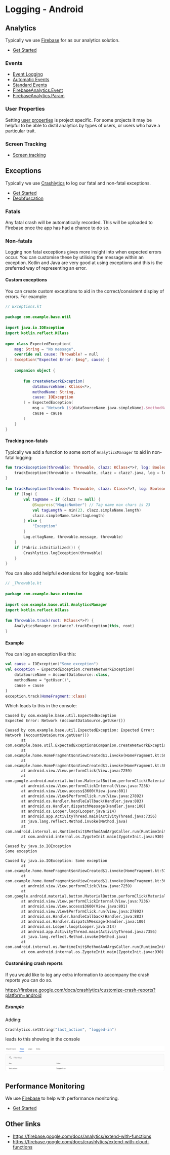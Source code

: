 # Logging - Android

## Analytics

Typically we use [Firebase](https://firebase.google.com/docs/analytics) for as our analytics solution.

- [Get Started](https://firebase.google.com/docs/analytics/get-started?platform=android)

### Events

- [Event Logging](https://firebase.google.com/docs/analytics/events?platform=android)
- [Automatic Events](https://support.google.com/firebase/answer/6317485?hl=en&ref_topic=6317484)
- [Standard Events](https://support.google.com/firebase/answer/6317498?hl=en&ref_topic=6317484)
- [FirebaseAnalytics.Event](https://firebase.google.com/docs/reference/android/com/google/firebase/analytics/FirebaseAnalytics.Event)
- [FirebaseAnalytics.Param](https://firebase.google.com/docs/reference/android/com/google/firebase/analytics/FirebaseAnalytics.Param)

### User Properties

Setting [user properties](https://firebase.google.com/docs/analytics/user-properties?platform=android) is project specific. For some projects it may be helpful to be able to distil analytics by types of users, or users who have a particular trait.

### Screen Tracking

- [Screen tracking](https://firebase.google.com/docs/analytics/screenviews)

## Exceptions

Typically we use [Crashlytics](https://firebase.google.com/docs/crashlytics) to log our fatal and non-fatal exceptions.

- [Get Started](https://firebase.google.com/docs/crashlytics/get-started?platform=android)
- [Deobfuscation](https://firebase.google.com/docs/crashlytics/get-deobfuscated-reports?platform=android)

### Fatals

Any fatal crash will be automatically recorded. This will be uploaded to Firebase once the app has had a chance to do so.

### Non-fatals

Logging non fatal exceptions gives more insight into when expected errors occur. You can customise these by utilising the message within an exception. Kotlin and Java are very good at using exceptions and this is the preferred way of representing an error.

#### Custom exceptions

You can create custom exceptions to aid in the correct/consistent display of errors. For example:

```kotlin
// Exceptions.kt

package com.example.base.util

import java.io.IOException
import kotlin.reflect.KClass

open class ExpectedException(
    msg: String = "No message",
    override val cause: Throwable? = null
) : Exception("Expected Error: $msg", cause) {

    companion object {

        fun createNetworkException(
            dataSourceName: KClass<*>,
            methodName: String,
            cause: IOException
        ) = ExpectedException(
            msg = "Network (${dataSourceName.java.simpleName}.$methodName)",
            cause = cause
        )
    }
}
```

#### Tracking non-fatals

Typically we add a function to some sort of `AnalyticsManager` to aid in non-fatal logging:

```kotlin
fun trackException(throwable: Throwable, clazz: KClass<*>?, log: Boolean = BuildConfig.DEBUG) {
    trackException(throwable = throwable, clazz = clazz?.java, log = log)
}

fun trackException(throwable: Throwable, clazz: Class<*>?, log: Boolean = BuildConfig.DEBUG) {
    if (log) {
        val tagName = if (clazz != null) {
            @Suppress("MagicNumber") // Tag name max chars is 23
            val tagLength = min(23, clazz.simpleName.length)
            clazz.simpleName.take(tagLength)
        } else {
            "Exception"
        }
        Log.e(tagName, throwable.message, throwable)
    }
    if (Fabric.isInitialized()) {
        Crashlytics.logException(throwable)
    }
}
```

You can also add helpful extensions for logging non-fatals:

```kotlin
// _Throwable.kt

package com.example.base.extension

import com.example.base.util.AnalyticsManager
import kotlin.reflect.KClass

fun Throwable.track(root: KClass<*>?) {
    AnalyticsManager.instance?.trackException(this, root)
}
```

#### Example

You can log an exception like this:

```kotlin
val cause = IOException("Some exception")
val exception = ExpectedException.createNetworkException(
    dataSourceName = AccountDataSource::class,
    methodName = "getUser()",
    cause = cause
)
exception.track(HomeFragment::class)
```

Which leads to this in the console:
```
Caused by com.example.base.util.ExpectedException
Expected Error: Network (AccountDataSource.getUser())
```
```
Caused by com.example.base.util.ExpectedException: Expected Error: Network (AccountDataSource.getUser())
       at com.example.base.util.ExpectedException$Companion.createNetworkException(Exceptions.kt:17)
       at com.example.home.HomeFragment$onViewCreated$1.invoke(HomeFragment.kt:58)
       at com.example.home.HomeFragment$onViewCreated$1.invoke(HomeFragment.kt:36)
       at android.view.View.performClick(View.java:7259)
       at com.google.android.material.button.MaterialButton.performClick(MaterialButton.java:967)
       at android.view.View.performClickInternal(View.java:7236)
       at android.view.View.access$3600(View.java:801)
       at android.view.View$PerformClick.run(View.java:27892)
       at android.os.Handler.handleCallback(Handler.java:883)
       at android.os.Handler.dispatchMessage(Handler.java:100)
       at android.os.Looper.loop(Looper.java:214)
       at android.app.ActivityThread.main(ActivityThread.java:7356)
       at java.lang.reflect.Method.invoke(Method.java)
       at com.android.internal.os.RuntimeInit$MethodAndArgsCaller.run(RuntimeInit.java:492)
       at com.android.internal.os.ZygoteInit.main(ZygoteInit.java:930)
```
```
Caused by java.io.IOException
Some exception
```
```
Caused by java.io.IOException: Some exception
       at com.example.home.HomeFragment$onViewCreated$1.invoke(HomeFragment.kt:57)
       at com.example.home.HomeFragment$onViewCreated$1.invoke(HomeFragment.kt:36)
       at android.view.View.performClick(View.java:7259)
       at com.google.android.material.button.MaterialButton.performClick(MaterialButton.java:967)
       at android.view.View.performClickInternal(View.java:7236)
       at android.view.View.access$3600(View.java:801)
       at android.view.View$PerformClick.run(View.java:27892)
       at android.os.Handler.handleCallback(Handler.java:883)
       at android.os.Handler.dispatchMessage(Handler.java:100)
       at android.os.Looper.loop(Looper.java:214)
       at android.app.ActivityThread.main(ActivityThread.java:7356)
       at java.lang.reflect.Method.invoke(Method.java)
       at com.android.internal.os.RuntimeInit$MethodAndArgsCaller.run(RuntimeInit.java:492)
       at com.android.internal.os.ZygoteInit.main(ZygoteInit.java:930)
```

#### Customising crash reports

If you would like to log any extra information to accompany the crash reports you can do so.

https://firebase.google.com/docs/crashlytics/customize-crash-reports?platform=android

##### Example

Adding:

```kotlin
Crashlytics.setString("last_action", "logged-in")
```

leads to this showing in the console

![Customise Crash Report Example](./images/Customise-Crash-Report.png)

## Performance Monitoring

We use [Firebase](https://firebase.google.com/docs/perf-mon) to help with performance monitoring.

- [Get Started](https://firebase.google.com/docs/perf-mon/get-started-android)

## Other links

- https://firebase.google.com/docs/analytics/extend-with-functions
- https://firebase.google.com/docs/crashlytics/extend-with-cloud-functions
